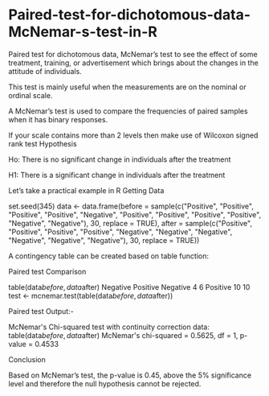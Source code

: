 # Paired-test-for-dichotomous-data-McNemar-s-test-in-R

Paired test for dichotomous data, McNemar’s test to see the effect of some treatment, training, or advertisement which brings about the changes in the attitude of individuals.

This test is mainly useful when the measurements are on the nominal or ordinal scale.

A McNemar’s test is used to compare the frequencies of paired samples when it has binary responses.

If your scale contains more than 2 levels then make use of Wilcoxon signed rank test
Hypothesis

Ho: There is no significant change in individuals after the treatment

H1: There is a significant change in individuals after the treatment

Let’s take a practical example in R
Getting Data

set.seed(345)
data <- data.frame(before = sample(c("Positive",
                                     "Positive",
                                     "Positive",
                                     "Positive",
                                     "Negative",
                                     "Positive",
                                     "Positive",
                                     "Positive",
                                     "Positive",
                                     "Negative",
                                     "Negative"),
                                   30, replace = TRUE),
                   after = sample(c("Positive",
                                    "Positive",
                                    "Positive",
                                    "Positive",
                                    "Negative",
                                    "Negative",
                                    "Negative",
                                    "Negative",
                                    "Negative",
                                    "Negative"),
                                  30, replace = TRUE))

A contingency table can be created based on table function:


Paired test Comparison

table(data$before, data$after) 
            Negative Positive
 Negative        4        6
   Positive      10       10
test <- mcnemar.test(table(data$before, data$after))

Paired test Output:-

McNemar's Chi-squared test with continuity correction
 data:  table(data$before, data$after)
 McNemar's chi-squared = 0.5625, df = 1, p-value = 0.4533

Conclusion

Based on McNemar’s test, the p-value is 0.45, above the 5% significance level and therefore the null hypothesis cannot be rejected.
